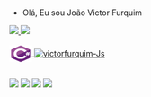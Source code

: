 ###
- Olá, Eu sou João Victor Furquim

 <div>
  <a href="https://github.com/felipecassimirodev">
  <img height="150em" src="https://github-readme-stats.vercel.app/api?username=felipecassimirodev&show_icons=true&theme=dark&include_all_commits=true&count_private=true"/>
  <img height="150em" src="https://github-readme-stats.vercel.app/api/top-langs/?username=felipecassimirodev&layout=compact&langs_count=7&theme=dark"/>
</div>

<div style="display: inline_block"><br>
  <img align="center" alt="victorfurquim-Csharp" height="30" width="40" src="https://raw.githubusercontent.com/devicons/devicon/master/icons/csharp/csharp-original.svg">
   <img align="center" alt="victorfurquim-Js" height="30" width="40" src="https://i1.wp.com/codigosimples.net/wp-content/uploads/2016/05/sql.png?fit=298%2C240&ssl=1">
</div>
  
  ##
 
<div> 
  <a href="https://instagram.com/ocassimirofelipe" target="_blank"><img src="https://img.shields.io/badge/-Instagram-%23E4405F?style=for-the-badge&logo=instagram&logoColor=white" target="_blank"></a>
  <a href = "mailto:fcassimiro94@gmail.com"><img src="https://img.shields.io/badge/-Gmail-%23333?style=for-the-badge&logo=gmail&logoColor=white" target="_blank"></a>
  <a href="https://www.linkedin.com/in/felipe-cassimiro" target="_blank"><img src="https://img.shields.io/badge/-LinkedIn-%230077B5?style=for-the-badge&logo=linkedin&logoColor=white" target="_blank"></a> 
<a target="_blank" href="https://api.whatsapp.com/send?phone=554792456842&text="><img src="https://img.shields.io/badge/WhatsApp-25D366?style=for-the-badge&logo=whatsapp&logoColor=white"/></a>
</div>

